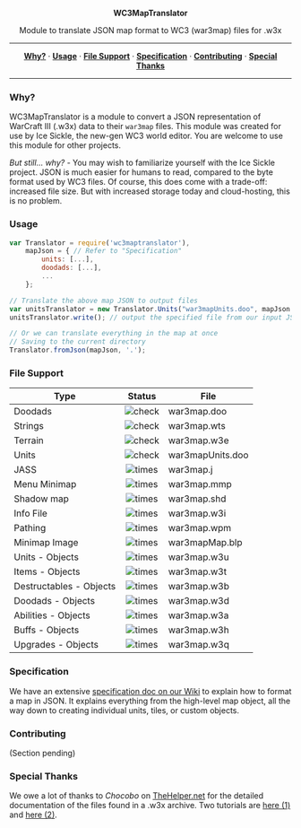 <p align='center'>
  <b>WC3MapTranslator</b>
</p>
<p align='center'>
  Module to translate JSON map format to WC3 (war3map) files for .w3x
</p>

<hr/>
<p align='center'>
  <a href="#why"><strong>Why?</strong></a> &middot;
  <a href="#usage"><strong>Usage</strong></a> &middot;
  <a href="#file-support"><strong>File Support</strong></a> &middot;
  <a href="#specification"><strong>Specification</strong></a> &middot;
  <a href="#contributing"><strong>Contributing</strong></a> &middot;
  <a href="#special-thanks"><strong>Special Thanks</strong></a>
</p>
<hr/>

### Why?
WC3MapTranslator is a module to convert a JSON representation of WarCraft III (.w3x) data to their `war3map` files. This module was created for use by Ice Sickle, the new-gen WC3 world editor. You are welcome to use this module for other projects.

*But still... why?* - You may wish to familiarize yourself with the Ice Sickle project. JSON is much easier for humans to read, compared to the byte format used by WC3 files. Of course, this does come with a trade-off: increased file size. But with increased storage today and cloud-hosting, this is no problem.

### Usage
```js
var Translator = require('wc3maptranslator'),
    mapJson = { // Refer to "Specification"
        units: [...],
        doodads: [...],
        ...
    };

// Translate the above map JSON to output files
var unitsTranslator = new Translator.Units("war3mapUnits.doo", mapJson.units);
unitsTranslator.write(); // output the specified file from our input JSON

// Or we can translate everything in the map at once
// Saving to the current directory
Translator.fromJson(mapJson, '.');
```

### File Support

| Type            | Status      | File          |
|-----------------|:-----------:|---------------|
| Doodads         | ![check](https://cloud.githubusercontent.com/assets/4079034/25298706/7a881946-26c5-11e7-896b-402f60a0f059.png)   | war3map.doo   |
| Strings         | ![check](https://cloud.githubusercontent.com/assets/4079034/25298706/7a881946-26c5-11e7-896b-402f60a0f059.png)   | war3map.wts   |
| Terrain         | ![check](https://cloud.githubusercontent.com/assets/4079034/25298706/7a881946-26c5-11e7-896b-402f60a0f059.png)   | war3map.w3e   |
| Units           | ![check](https://cloud.githubusercontent.com/assets/4079034/25298706/7a881946-26c5-11e7-896b-402f60a0f059.png)   | war3mapUnits.doo   |
| JASS            | ![times](https://cloud.githubusercontent.com/assets/4079034/25298707/7a883642-26c5-11e7-841c-cd3eb1425461.png)   | war3map.j   |
| Menu Minimap    | ![times](https://cloud.githubusercontent.com/assets/4079034/25298707/7a883642-26c5-11e7-841c-cd3eb1425461.png)   | war3map.mmp   |
| Shadow map      | ![times](https://cloud.githubusercontent.com/assets/4079034/25298707/7a883642-26c5-11e7-841c-cd3eb1425461.png)   | war3map.shd   |
| Info File       | ![times](https://cloud.githubusercontent.com/assets/4079034/25298707/7a883642-26c5-11e7-841c-cd3eb1425461.png)   | war3map.w3i   |
| Pathing         | ![times](https://cloud.githubusercontent.com/assets/4079034/25298707/7a883642-26c5-11e7-841c-cd3eb1425461.png)   | war3map.wpm   |
| Minimap Image   | ![times](https://cloud.githubusercontent.com/assets/4079034/25298707/7a883642-26c5-11e7-841c-cd3eb1425461.png)   | war3mapMap.blp   |
| Units - Objects         | ![times](https://cloud.githubusercontent.com/assets/4079034/25298707/7a883642-26c5-11e7-841c-cd3eb1425461.png)   | war3map.w3u   |
| Items - Objects         | ![times](https://cloud.githubusercontent.com/assets/4079034/25298707/7a883642-26c5-11e7-841c-cd3eb1425461.png)   | war3map.w3t   |
| Destructables - Objects | ![times](https://cloud.githubusercontent.com/assets/4079034/25298707/7a883642-26c5-11e7-841c-cd3eb1425461.png)   | war3map.w3b   |
| Doodads - Objects       | ![times](https://cloud.githubusercontent.com/assets/4079034/25298707/7a883642-26c5-11e7-841c-cd3eb1425461.png)   | war3map.w3d   |
| Abilities - Objects     | ![times](https://cloud.githubusercontent.com/assets/4079034/25298707/7a883642-26c5-11e7-841c-cd3eb1425461.png)   | war3map.w3a   |
| Buffs - Objects         | ![times](https://cloud.githubusercontent.com/assets/4079034/25298707/7a883642-26c5-11e7-841c-cd3eb1425461.png)   | war3map.w3h   |
| Upgrades - Objects      | ![times](https://cloud.githubusercontent.com/assets/4079034/25298707/7a883642-26c5-11e7-841c-cd3eb1425461.png)   | war3map.w3q   |

### Specification
We have an extensive [specification doc on our Wiki](https://github.com/ChiefOfGxBxL/WC3MapTranslator/wiki/Specification) to explain how to format a map in JSON. It explains everything from the high-level map object, all the way down to creating individual units, tiles, or custom objects.

### Contributing
(Section pending)

### Special Thanks
We owe a lot of thanks to *Chocobo* on [TheHelper.net](thehelper.net) for the detailed documentation of the files found in a .w3x archive. Two tutorials are [here (1)](http://www.thehelper.net/threads/guide-explanation-of-w3m-and-w3x-files.35292/) and [here (2)](http://world-editor-tutorials.thehelper.net/cat_usersubmit.php?view=42787).
